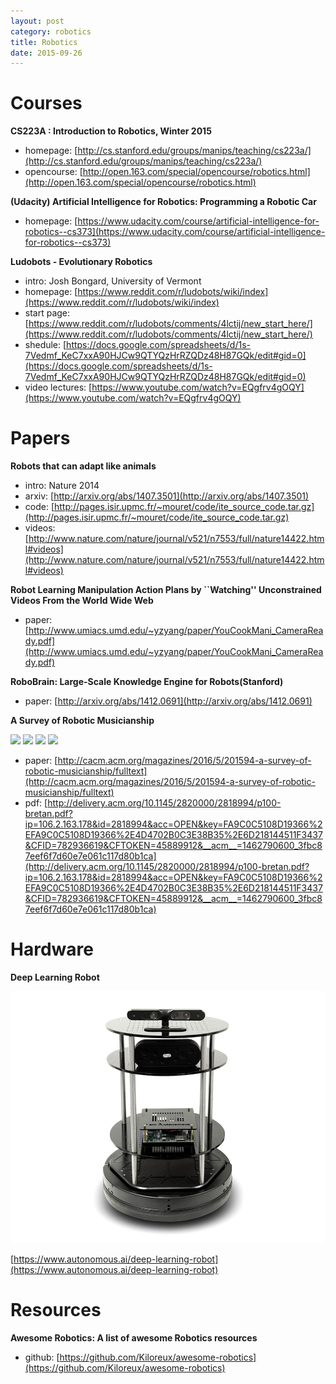 ```yaml
---
layout: post
category: robotics
title: Robotics
date: 2015-09-26
---
```


# Courses

**CS223A : Introduction to Robotics, Winter 2015**

- homepage: [http://cs.stanford.edu/groups/manips/teaching/cs223a/](http://cs.stanford.edu/groups/manips/teaching/cs223a/)
- opencourse: [http://open.163.com/special/opencourse/robotics.html](http://open.163.com/special/opencourse/robotics.html)

**(Udacity) Artificial Intelligence for Robotics: Programming a Robotic Car**

- homepage: [https://www.udacity.com/course/artificial-intelligence-for-robotics--cs373](https://www.udacity.com/course/artificial-intelligence-for-robotics--cs373)

**Ludobots - Evolutionary Robotics**

- intro: Josh Bongard, University of Vermont
- homepage: [https://www.reddit.com/r/ludobots/wiki/index](https://www.reddit.com/r/ludobots/wiki/index)
- start page: [https://www.reddit.com/r/ludobots/comments/4lctij/new_start_here/](https://www.reddit.com/r/ludobots/comments/4lctij/new_start_here/)
- shedule: [https://docs.google.com/spreadsheets/d/1s-7Vedmf_KeC7xxA90HJCw9QTYQzHrRZQDz48H87GQk/edit#gid=0](https://docs.google.com/spreadsheets/d/1s-7Vedmf_KeC7xxA90HJCw9QTYQzHrRZQDz48H87GQk/edit#gid=0)
- video lectures: [https://www.youtube.com/watch?v=EQgfrv4gOQY](https://www.youtube.com/watch?v=EQgfrv4gOQY)

# Papers

**Robots that can adapt like animals**

- intro: Nature 2014
- arxiv: [http://arxiv.org/abs/1407.3501](http://arxiv.org/abs/1407.3501)
- code: [http://pages.isir.upmc.fr/~mouret/code/ite_source_code.tar.gz](http://pages.isir.upmc.fr/~mouret/code/ite_source_code.tar.gz)
- videos: [http://www.nature.com/nature/journal/v521/n7553/full/nature14422.html#videos](http://www.nature.com/nature/journal/v521/n7553/full/nature14422.html#videos)

**Robot Learning Manipulation Action Plans by ``Watching'' Unconstrained Videos From the World Wide Web**

- paper: [http://www.umiacs.umd.edu/~yzyang/paper/YouCookMani_CameraReady.pdf](http://www.umiacs.umd.edu/~yzyang/paper/YouCookMani_CameraReady.pdf)

**RoboBrain: Large-Scale Knowledge Engine for Robots(Stanford)**

- paper: [http://arxiv.org/abs/1412.0691](http://arxiv.org/abs/1412.0691)

**A Survey of Robotic Musicianship**

![](http://deliveryimages.acm.org/10.1145/2820000/2818994/ins02.gif)
![](http://deliveryimages.acm.org/10.1145/2820000/2818994/ins03.gif)
![](http://deliveryimages.acm.org/10.1145/2820000/2818994/ins04.gif)
![](http://deliveryimages.acm.org/10.1145/2820000/2818994/ins05.gif)

- paper: [http://cacm.acm.org/magazines/2016/5/201594-a-survey-of-robotic-musicianship/fulltext](http://cacm.acm.org/magazines/2016/5/201594-a-survey-of-robotic-musicianship/fulltext)
- pdf: [http://delivery.acm.org/10.1145/2820000/2818994/p100-bretan.pdf?ip=106.2.163.178&id=2818994&acc=OPEN&key=FA9C0C5108D19366%2EFA9C0C5108D19366%2E4D4702B0C3E38B35%2E6D218144511F3437&CFID=782936619&CFTOKEN=45889912&__acm__=1462790600_3fbc87eef6f7d60e7e061c117d80b1ca](http://delivery.acm.org/10.1145/2820000/2818994/p100-bretan.pdf?ip=106.2.163.178&id=2818994&acc=OPEN&key=FA9C0C5108D19366%2EFA9C0C5108D19366%2E4D4702B0C3E38B35%2E6D218144511F3437&CFID=782936619&CFTOKEN=45889912&__acm__=1462790600_3fbc87eef6f7d60e7e061c117d80b1ca)

# Hardware

**Deep Learning Robot**

![](/assets/robots/deepbot-research-robot-18.jpg)

[https://www.autonomous.ai/deep-learning-robot](https://www.autonomous.ai/deep-learning-robot)

# Resources

**Awesome Robotics: A list of awesome Robotics resources**

- github: [https://github.com/Kiloreux/awesome-robotics](https://github.com/Kiloreux/awesome-robotics)
